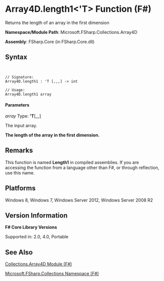 # Array4D.length1<'T> Function (F#)

Returns the length of an array in the first dimension

**Namespace/Module Path**: Microsoft.FSharp.Collections.Array4D

**Assembly**: FSharp.Core (in FSharp.Core.dll)


## Syntax


```


// Signature:
Array4D.length1 : 'T [,,,] -> int

// Usage:
Array4D.length1 array

```



#### Parameters
*array*
Type: **'T**[[,,,]](http://msdn.microsoft.com/en-us/library/e957316d-b2e0-4f04-ac4c-426d4f38a968)


The input array.



**The length of the array in the first dimension.**
## Remarks
This function is named **Length1** in compiled assemblies. If you are accessing the function from a language other than F#, or through reflection, use this name.


## Platforms
Windows 8, Windows 7, Windows Server 2012, Windows Server 2008 R2


## Version Information
**F# Core Library Versions**

Supported in: 2.0, 4.0, Portable




## See Also
[Collections.Array4D Module &#40;F&#35;&#41;](Collections.Array4D-Module-%5BFSharp%5D.md)

[Microsoft.FSharp.Collections Namespace &#40;F&#35;&#41;](Microsoft.FSharp.Collections-Namespace-%5BFSharp%5D.md)

